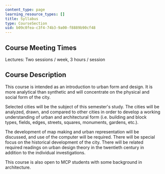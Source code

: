 ```yaml
---
content_type: page
learning_resource_types: []
title: Syllabus
type: CourseSection
uid: b09c0fea-c3f4-74b3-9a00-f8889b90cf48
---
```


Course Meeting Times
--------------------

Lectures: Two sessions / week, 3 hours / session

Course Description
------------------

This course is intended as an introduction to urban form and design. It is more analytical than synthetic and will concentrate on the physical and social form of the city.

Selected cities will be the subject of this semester's study. The cities will be analyzed, drawn, and compared to other cities in order to develop a working understanding of urban and architectural form (i.e. building and block types, fields, edges, streets, squares, monuments, gardens, etc.).

The development of map making and urban representation will be discussed, and use of the computer will be required. There will be special focus on the historical development of the city. There will be related required readings on urban design theory in the twentieth century in addition to the individual investigations.

This course is also open to MCP students with some background in architecture.